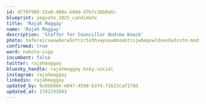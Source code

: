 ```yaml
---
id: d770f908-15a0-480a-b9dd-d7b7c36b0a5c
blueprint: yegvote_2025_candidate
title: 'Rajah Maggay'
name: 'Rajah Maggay'
description: 'Staffer for Councillor Andrew Knack'
photo: bafkreicxwuwberw5ofrzr5ihhxwyaxwmmzebtcsjwbmqxwldveoba3cstm-modified.png
confirmed: true
ward: nakota-isga
incumbent: false
twitter: rajahmaggay
bluesky_handle: rajahmaggay.bsky.social
instagram: rajahmaggay
linkedin: rajahmaggay
updated_by: 9c6b6866-e047-4568-b3f4-71623caf17dd
updated_at: 1741291043
---
```

